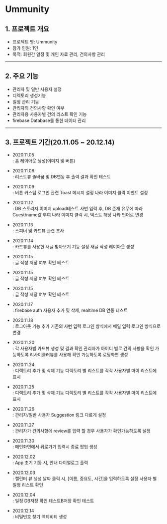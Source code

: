 Ummunity
============================

## 1. 프로젝트 개요  
 - 프로젝트 명: Ummunity
 - 참가 인원: 1인
 - 목적: 회원간 일정 및 개인 자료 관리, 건의사항 관리
---------------

## 2. 주요 기능
* 관리자 및 일반 사용자 설정
* 디렉토리 생성기능
* 일정 관리 기능
* 관리자의 건의사항 확인 여부
* 관리자용 사용자별 건의 리스트 확인 기능
* firebase Database를 통한 데이터 관리
---------------

## 3. 프로젝트 기간(20.11.05 ~ 20.12.14)
* 2020.11.05  
  : 홈 레이아웃 생성(이미지 및 버튼)

* 2020.11.06   
  : 리스트뷰 줄바꿈 및 DB연동 후 출력 결과 확인 테스트

* 2020.11.09  
  : 버튼 커스텀
    로그인 관련 Toast 메시지 설정
    나라 이미지 클릭 이벤트 설정
    
* 2020.11.12    
  : DB 스토리지 이미지 upload테스트
    사번 입력 후, DB 존재 유무에 따라 Guest/name값 부여
    나라 이미지 클릭 시, 텍스트 해당 나라 언어로 변경

* 2020.11.13   
  : 스피너 및 카드뷰 관련 조사 
    
* 2020.11.14  
  : 카드뷰를 사용한 새글 받아오기 기능 설정
    새글 작성 레이아웃 생성
    
* 2020.11.15  
  : 글 작성 저장 여부 확인 테스트
  
* 2020.11.15  
  : 글 작성 저장 여부 확인 테스트

* 2020.11.15  
  : 글 작성 저장 여부 확인 테스트
  
* 2020.11.17  
  : firebase auth 사용자 추가 및 삭제, realtime DB 연동 테스트

* 2020.11.18  
  : 로그아웃 기능 추가
    기존의 사번 입력 로그인 방식에서 메일 입력 로그인 방식으로 변경

* 2020.11.20  
  : 각 사용자별 카드뷰 생성 및 결과 확인
    관리자가 아이디 별로 건의 사항을 확인 가능하도록 리사이클러뷰를 사용해 확인 가능하도록 
    로딩화면 생성

* 2020.11.24  
  : 디렉토리 추가 및 삭제 기능
    디렉토리 별 리스트를 각각 사용자별 마이 리스트에 표시

* 2020.11.25  
  : 디렉토리 추가 및 삭제 기능
    디렉토리 별 리스트를 각각 사용자별 마이 리스트에 표시

* 2020.11.26  
  : 관리자/일반 사용자 Suggestion 링크 다르게 설정
  
* 2020.11.27  
  : 관리자가 건의사항에 review를 입력 할 경우 사용자가 확인가능하도록 설정

* 2020.11.30  
  : 메인화면에서 뒤로가기 입력시 종료 팝업 생성

* 2020.12.02  
  : App 초기 기동 시, 안내 다이얼로그 출력
  
* 2020.12.03  
  : 캘린터 뷰 생성
    날짜 클릭 시, [이름, 중요도, 시간]을 입력하도록 설정
    사용자 별 일정 리스트 확인
  
* 2020.12.04  
  : 일정 DB저장 확인 테스트B저장 확인 테스트
  
 * 2020.12.14  
  : 비밀번호 찾기 액티비티 생성
